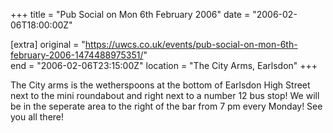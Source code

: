 +++
title = "Pub Social on Mon 6th February 2006"
date = "2006-02-06T18:00:00Z"

[extra]
original = "https://uwcs.co.uk/events/pub-social-on-mon-6th-february-2006-1474488975351/"    
end = "2006-02-06T23:15:00Z"
location = "The City Arms, Earlsdon"
+++

The City arms is the wetherspoons at the bottom of Earlsdon High Street next to the mini roundabout and right next to a number 12 bus stop\! We will be in the seperate area to the right of the bar from 7 pm every Monday\! See you all there\!

